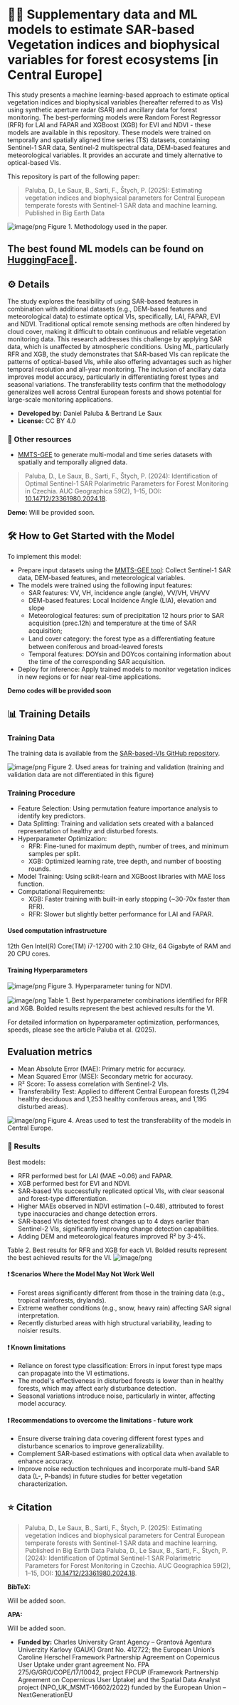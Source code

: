 # 🌲🌳 Supplementary data and ML models to estimate SAR-based Vegetation indices and biophysical variables for forest ecosystems [in Central Europe]

This study presents a machine learning-based approach to estimate optical vegetation indices and biophysical variables (hereafter referred to as VIs) using synthetic aperture radar (SAR) and ancillary data for forest monitoring. 
The best-performing models were Random Forest Regressor (RFR) for LAI and FAPAR and XGBoost (XGB) for EVI and NDVI - these models are available in this repository. These models were trained on temporally and spatially aligned time series (TS) datasets, containing Sentinel-1 SAR data, Sentinel-2 multispectral data, DEM-based features and meteorological variables. It provides an accurate and timely alternative to optical-based VIs.

This repository is part of the following paper: 
> Paluba, D., Le Saux, B., Sarti, F., Štych, P. (2025): Estimating vegetation indices and biophysical parameters for Central European temperate forests with Sentinel-1 SAR data and machine learning. Published in Big Earth Data

![image/png](https://cdn-uploads.huggingface.co/production/uploads/6798c936ece6b7910c55d1e5/3rueSUVk9bOqsFy4fsD-7.png)
Figure 1. Methodology used in the paper.

## The best found ML models can be found on [HuggingFace🤗](https://huggingface.co/palubad/SAR-based-VIs).

## ⚙️ Details

The study explores the feasibility of using SAR-based features in combination with additional datasets (e.g., DEM-based features and meteorological data) to estimate optical VIs, specifically, LAI, FAPAR, EVI and NDVI. Traditional optical remote sensing methods are often hindered by cloud cover, making it difficult to obtain continuous and reliable vegetation monitoring data. This research addresses this challenge by applying SAR data, which is unaffected by atmospheric conditions.
Using ML, particularly RFR and XGB, the study demonstrates that SAR-based VIs can replicate the patterns of optical-based VIs, while also offering advantages such as higher temporal resolution and all-year monitoring. The inclusion of ancillary data improves model accuracy, particularly in differentiating forest types and seasonal variations. The transferability tests confirm that the methodology generalizes well across Central European forests and shows potential for large-scale monitoring applications.

- **Developed by:** Daniel Paluba & Bertrand Le Saux
- **License:** CC BY 4.0

### 🔗 Other resources

- [MMTS-GEE](https://github.com/palubad/MMTS-GEE) to generate multi-modal and time series datasets with spatially and temporally aligned data.
> Paluba, D., Le Saux, B., Sarti, F., Štych, P. (2024): Identification of Optimal Sentinel-1 SAR Polarimetric Parameters for Forest Monitoring in Czechia. AUC Geographica 59(2), 1–15, DOI: [10.14712/23361980.2024.18](https://doi.org/10.14712/23361980.2024.18).


**Demo:**
  Will be provided soon.

## 🛠 How to Get Started with the Model

To implement this model:
- Prepare input datasets using the [MMTS-GEE tool](https://github.com/palubad/MMTS-GEE): Collect Sentinel-1 SAR data, DEM-based features, and meteorological variables.
- The models were trained using the following input features:
  - SAR features: VV, VH, incidence angle (angle), VV/VH, VH/VV
  - DEM-based features: Local Incidence Angle (LIA), elevation and slope
  - Meteorological features: sum of precipitation 12 hours prior to SAR acquisition (prec.12h) and temperature at the time of SAR acquisition;
  - Land cover category: the forest type as a diﬀerentiating feature between coniferous and broad-leaved forests
  - Temporal features: DOYsin and DOYcos containing information about the time of the corresponding SAR acquisition.
- Deploy for inference: Apply trained models to monitor vegetation indices in new regions or for near real-time applications.

**Demo codes will be provided soon**

## 📊 Training Details

### Training Data

The training data is available from the [SAR-based-VIs GitHub repository](https://github.com/palubad/SAR-based-VIs).

![image/png](https://cdn-uploads.huggingface.co/production/uploads/6798c936ece6b7910c55d1e5/V49cLxspCqdoN_aURaD_c.png)
Figure 2. Used areas for training and validation (training and validation data are not differentiated in this figure)

### Training Procedure

- Feature Selection: Using permutation feature importance analysis to identify key predictors.
- Data Splitting: Training and validation sets created with a balanced representation of healthy and disturbed forests.
- Hyperparameter Optimization:
  - RFR: Fine-tuned for maximum depth, number of trees, and minimum samples per split.
  - XGB: Optimized learning rate, tree depth, and number of boosting rounds.
- Model Training: Using scikit-learn and XGBoost libraries with MAE loss function.
- Computational Requirements:
  - XGB: Faster training with built-in early stopping (~30-70x faster than RFR).
  - RFR: Slower but slightly better performance for LAI and FAPAR.

#### Used computation infrastructure

12th Gen Intel(R) Core(TM) i7-12700 with 2.10 GHz, 64 Gigabyte of RAM and 20 CPU cores.

#### Training Hyperparameters

![image/png](https://cdn-uploads.huggingface.co/production/uploads/6798c936ece6b7910c55d1e5/OkAYKL7hrEPIsYW0z4CgA.png)
Figure 3. Hyperparameter tuning for NDVI.

![image/png](https://cdn-uploads.huggingface.co/production/uploads/6798c936ece6b7910c55d1e5/TMFkP0TrsPlC-ROXcWy1M.png)
Table 1. Best hyperparameter combinations identiﬁed for RFR and XGB. Bolded results represent the
best achieved results for the VI.

For detailed information on hyperparameter optimization, performances, speeds, please see the article Paluba et al. (2025).

## Evaluation metrics

- Mean Absolute Error (MAE): Primary metric for accuracy.
- Mean Squared Error (MSE): Secondary metric for accuracy.
- R² Score: To assess correlation with Sentinel-2 VIs.
- Transferability Test: Applied to different Central European forests (1,294 healthy deciduous and 1,253 healthy coniferous areas, and 1,195 disturbed areas).

![image/png](https://cdn-uploads.huggingface.co/production/uploads/6798c936ece6b7910c55d1e5/9Kvzn0XgLB0oL6tFduyUb.png)
Figure 4. Areas used to test the transferability of the models in Central Europe.

### 🚀 Results

Best models:
- RFR performed best for LAI (MAE ~0.06) and FAPAR.
- XGB performed best for EVI and NDVI.
- SAR-based VIs successfully replicated optical VIs, with clear seasonal and forest-type differentiation.
- Higher MAEs observed in NDVI estimation (~0.48), attributed to forest type inaccuracies and change detection errors.
- SAR-based VIs detected forest changes up to 4 days earlier than Sentinel-2 VIs, significantly improving change detection capabilities.
- Adding DEM and meteorological features improved R² by 3-4%.

Table 2. Best results for RFR and XGB for each VI. Bolded results represent the best achieved results for the VI. 
![image/png](https://cdn-uploads.huggingface.co/production/uploads/6798c936ece6b7910c55d1e5/1iLMhWwGJo6bbeb9COcSm.png)

#### ❗ Scenarios Where the Model May Not Work Well
- Forest areas significantly different from those in the training data (e.g., tropical rainforests, drylands).
- Extreme weather conditions (e.g., snow, heavy rain) affecting SAR signal interpretation.
- Recently disturbed areas with high structural variability, leading to noisier results.

#### ❗ Known limitations
- Reliance on forest type classification: Errors in input forest type maps can propagate into the VI estimations.
- The model's effectiveness in disturbed forests is lower than in healthy forests, which may affect early disturbance detection.
- Seasonal variations introduce noise, particularly in winter, affecting model accuracy.

#### ❗ Recommendations to overcome the limitations - future work
- Ensure diverse training data covering different forest types and disturbance scenarios to improve generalizability.
- Complement SAR-based estimations with optical data when available to enhance accuracy.
- Improve noise reduction techniques and incorporate multi-band SAR data (L-, P-bands) in future studies for better vegetation characterization.

## ⭐ Citation

> Paluba, D., Le Saux, B., Sarti, F., Štych, P. (2025): Estimating vegetation indices and biophysical parameters for Central European temperate forests with Sentinel-1 SAR data and machine learning. Published in Big Earth Data
> Paluba, D., Le Saux, B., Sarti, F., Štych, P. (2024): Identification of Optimal Sentinel-1 SAR Polarimetric Parameters for Forest Monitoring in Czechia. AUC Geographica 59(2), 1–15, DOI: [10.14712/23361980.2024.18](https://doi.org/10.14712/23361980.2024.18).

**BibTeX:**

Will be added soon.

**APA:**

Will be added soon.


- **Funded by:** Charles University Grant Agency – Grantová Agentura Univerzity Karlovy (GAUK) Grant No. 412722; the European Union’s Caroline Herschel Framework Partnership Agreement on Copernicus User Uptake under grant agreement No. FPA 275/G/GRO/COPE/17/10042, project FPCUP (Framework Partnership Agreement on Copernicus User Uptake) and the Spatial Data Analyst project (NPO_UK_MSMT-16602/2022) funded by the European Union – NextGenerationEU
